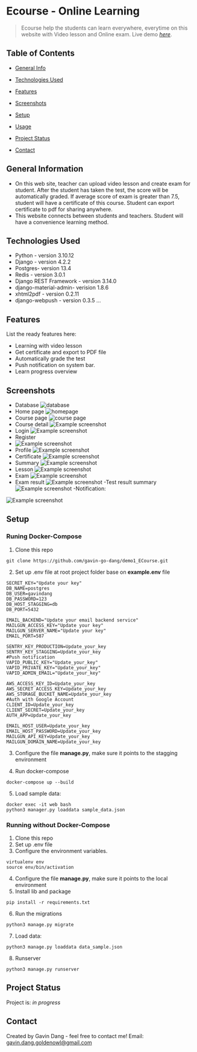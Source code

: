 # Ecourse - Online Learning
> Ecourse help the students can learn everywhere, everytime on this website with Video lesson and Online exam.
> Live demo [_here_](https://www.ecourse.id.vn/). 

## Table of Contents
* [General Info](#general-information)
* [Technologies Used](#technologies-used)
* [Features](#features)
* [Screenshots](#screenshots)
* [Setup](#setup)
* [Usage](#usage)
* [Project Status](#project-status)

* [Contact](#contact)
<!-- * [License](#license) -->


## General Information
- On this web site, teacher can upload video lesson and create exam for student. After the student has taken the test, the score will be automatically graded. If average score of exam is greater than 7.5, student will have a certificate of this course. Student can export certificate to pdf for sharing anywhere.
- This website connects between students and teachers. Student will have a convenience learning method.


## Technologies Used
- Python - version 3.10.12
- Django - version 4.2.2
- Postgres- version 13.4 
- Redis - version 3.0.1
- Django REST Framework - version 3.14.0
- django-material-admin- verision 1.8.6
- xhtml2pdf - version 0.2.11
- django-webpush - version 0.3.5
...

## Features
List the ready features here:
- Learning with video lesson
- Get certificate and export to PDF file
- Automatically grade the test 
- Push notification on system bar.
- Learn progress overview


## Screenshots
- Database
![database](./img/db.png)
- Home page
![homepage](./img/homepage.png)
- Course page
![course page](./img/course_page.png)
- Course detail
![Example screenshot](./img/course_detail.png)
- Login
![Example screenshot](./img/login.png)
- Register
- ![Example screenshot](./img/register.png)
- Profile
![Example screenshot](./img/profile.png)
- Certificate
![Example screenshot](./img/certificate.png)
- Summary
![Example screenshot](./img/summary.png)
- Lesson
![Example screenshot](./img/summary.png)
- Exam
![Example screenshot](./img/exam.png)
- Exam result
![Example screenshot](./img/exam_result.png)
-Test result summary
![Example screenshot](./img/test_result.png)
-Notification:

![Example screenshot](./img/notification.png)

## Setup
### Runing Docker-Compose
1. Clone this repo
```
git clone https://github.com/gavin-go-dang/demo1_ECourse.git
```
2. Set up .env file at root project folder base on **example.env** file
```
SECRET_KEY="Update your key"
DB_NAME=postgres
DB_USER=gavindang
DB_PASSWORD=123
DB_HOST_STAGGING=db
DB_PORT=5432 

EMAIL_BACKEND="Update your email backend service"
MAILGUN_ACCESS_KEY="Update your key"
MAILGUN_SERVER_NAME="Update your key"
EMAIL_PORT=587

SENTRY_KEY_PRODUCTION=Update_your_key
SENTRY_KEY_STAGGING=Update_your_key
#Push notification
VAPID_PUBLIC_KEY="Update_your_key"
VAPID_PRIVATE_KEY="Update_your_key"
VAPID_ADMIN_EMAIL="Update_your_key"
 
AWS_ACCESS_KEY_ID=Update_your_key
AWS_SECRET_ACCESS_KEY=Update_your_key
AWS_STORAGE_BUCKET_NAME=Update_your_key
#Auth with Google Account
CLIENT_ID=Update_your_key
CLIENT_SECRET=Update_your_key
AUTH_APP=Update_your_key

EMAIL_HOST_USER=Update_your_key
EMAIL_HOST_PASSWORD=Update_your_key
MAILGUN_API_KEY=Update_your_key
MAILGUN_DOMAIN_NAME=Update_your_key
```

3. Configure the file  **manage.py**, make sure it points to the stagging environment

4. Run docker-compose
```
docker-compose up --build
```

5. Load sample data:
```
docker exec -it web bash
python3 manager.py loaddata sample_data.json
```

### Running without Docker-Compose
1. Clone this repo
1. Set up .env file
1. Configure the environment variables.
```
virtualenv env
source env/bin/activation
```

4. Configure the file  **manage.py**, make sure it points to the local environment
5. Install lib and package
```
pip install -r requirements.txt
```

6. Run the migrations
```
python3 manage.py migrate
```
7. Load data:
```
python3 manage.py loaddata data_sample.json
```
8. Runserver
```
python3 manage.py runserver
```

## Project Status
Project is: _in progress_ 






## Contact
Created by Gavin Dang - feel free to contact me!
Email: gavin.dang.goldenowl@gmail.com

